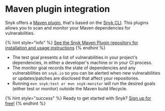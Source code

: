 # Maven plugin integration

Snyk offers a [Maven plugin](https://github.com/snyk/snyk-maven-plugin), that's based on the [Snyk CLI](https://docs.snyk.io/snyk-cli/guides-for-our-cli/cli-reference). This plugins allows you to scan and monitor your Maven dependencies for vulnerabilities.

{% hint style="info" %}
[See the Snyk Maven Plugin repository for installation and usage instructions](https://github.com/snyk/snyk-maven-plugin)
{% endhint %}

* The test goal presents a list of vulnerabilities in your project's dependencies, in either a developer's machine or in your CI process.
* The monitor goal records the state of dependencies and any vulnerabilities on `snyk.io` so you can be alerted when new vulnerabilities or updates/patches are disclosed that affect your repositories.
* Running `mvn snyk:test or mvn snyk:monitor` will run the desired goals \(either test or monitor\) outside the Maven build lifecycle.

{% hint style="success" %}
Ready to get started with Snyk? [Sign up for free!](https://snyk.io/login?cta=sign-up&loc=footer&page=support_docs_page)
{% endhint %}

